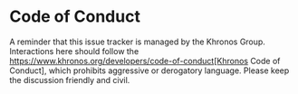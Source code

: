 <!-- Copyright (c) 2020 The Khronos Group Inc. -->
<!-- -->
<!-- SPDX-License-Identifier: CC-BY-4.0 -->

# Code of Conduct

A reminder that this issue tracker is managed by the Khronos Group.
Interactions here should follow the
https://www.khronos.org/developers/code-of-conduct[Khronos Code of Conduct],
which prohibits aggressive or derogatory language. Please keep the
discussion friendly and civil.
